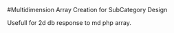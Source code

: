 #Multidimension Array Creation for SubCategory Design

Usefull for 2d db response to md php array. 
